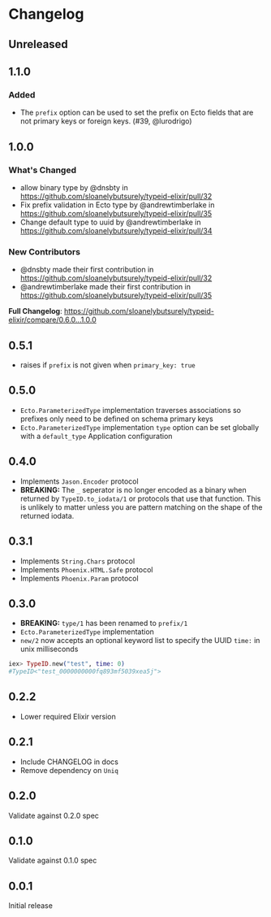 # Changelog

<!-- https://keepachangelog.com/en/1.1.0/ -->

## Unreleased



## 1.1.0

### Added

- The `prefix` option can be used to set the prefix on Ecto fields that are not
  primary keys or foreign keys. (#39, @lurodrigo)

## 1.0.0

### What's Changed
* allow binary type by @dnsbty in https://github.com/sloanelybutsurely/typeid-elixir/pull/32
* Fix prefix validation in Ecto type by @andrewtimberlake in https://github.com/sloanelybutsurely/typeid-elixir/pull/35
* Change default type to uuid by @andrewtimberlake in https://github.com/sloanelybutsurely/typeid-elixir/pull/34

### New Contributors
* @dnsbty made their first contribution in https://github.com/sloanelybutsurely/typeid-elixir/pull/32
* @andrewtimberlake made their first contribution in https://github.com/sloanelybutsurely/typeid-elixir/pull/35

**Full Changelog**: https://github.com/sloanelybutsurely/typeid-elixir/compare/0.6.0...1.0.0

## 0.5.1

- raises if `prefix` is not given when `primary_key: true`

## 0.5.0

- `Ecto.ParameterizedType` implementation traverses associations so prefixes only need to be defined on schema primary keys
- `Ecto.ParameterizedType` implementation `type` option can be set globally with a `default_type` Application configuration

## 0.4.0

- Implements `Jason.Encoder` protocol
- **BREAKING:** The `_` seperator is no longer encoded as a binary when returned by `TypeID.to_iodata/1` or protocols that use that function. This is unlikely to matter unless you are pattern matching on the shape of the returned iodata.

## 0.3.1

- Implements `String.Chars` protocol
- Implements `Phoenix.HTML.Safe` protocol
- Implements `Phoenix.Param` protocol

## 0.3.0

- **BREAKING:** `type/1` has been renamed to `prefix/1`
- `Ecto.ParameterizedType` implementation
- `new/2` now accepts an optional keyword list to specify the UUID `time:` in unix milliseconds

```elixir
iex> TypeID.new("test", time: 0)
#TypeID<"test_0000000000fq893mf5039xea5j">
```

## 0.2.2

- Lower required Elixir version

## 0.2.1

- Include CHANGELOG in docs
- Remove dependency on `Uniq`

## 0.2.0

Validate against 0.2.0 spec

## 0.1.0

Validate against 0.1.0 spec

## 0.0.1

Initial release
